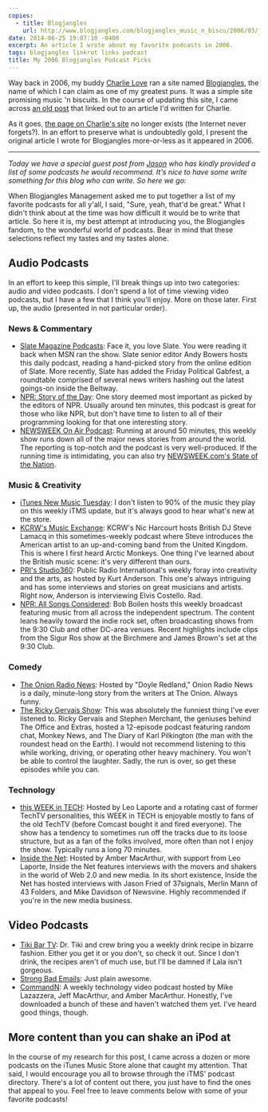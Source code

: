 ```yaml
---
copies:
  - title: Blogjangles
    url: http://www.blogjangles.com/blogjangles_music_n_biscu/2006/03/jasons_podcast_.html
date: 2014-06-25 19:07:10 -0400
excerpt: An article I wrote about my favorite podcasts in 2006.
tags: blogjangles linkrot links podcast
title: My 2006 Blogjangles Podcast Picks
---
```


Way back in 2006, my buddy [Charlie Love](http://about.me/clove) ran a site named [Blogjangles](http://blogjangles.com/), the name of which I can claim as one of my greatest puns. It was a simple site promising music 'n biscuits. In the course of updating this site, I came across [an old post](/blog/over-on-blogjangles/) that linked out to an article I'd written for Charlie.

As it goes, [the page on Charlie's site](http://www.blogjangles.com/blogjangles_music_n_biscu/2006/03/jasons_podcast_.html) no longer exists (the Internet never forgets?). In an effort to preserve what is undoubtedly gold, I present the original article I wrote for Blogjangles more-or-less as it appeared in 2006.

---

_Today we have a special guest post from [Jason](http://sixtwothree.org/) who has kindly provided a list of some podcasts he would recommend. It's nice to have some write something for this blog who can write. So here we go:_

When Blogjangles Management asked me to put together a list of my favorite podcasts for all y'all, I said, "Sure, yeah, that'd be great." What I didn't think about at the time was how difficult it would be to write that article. So here it is, my best attempt at introducing you, the Blogjangles fandom, to the wonderful world of podcasts. Bear in mind that these selections reflect my tastes and my tastes alone.

## Audio Podcasts

In an effort to keep this simple, I'll break things up into two categories: audio and video podcasts. I don't spend a lot of time viewing video podcasts, but I have a few that I think you'll enjoy. More on those later. First up, the audio (presented in not particular order).

### News & Commentary

- [Slate Magazine Podcasts](http://phobos.apple.com/WebObjects/MZStore.woa/wa/viewPodcast?id=75089978&s=143441): Face it, you love Slate. You were reading it back when MSN ran the show. Slate senior editor Andy Bowers hosts this daily podcast, reading a hand-picked story from the online edition of Slate. More recently, Slate has added the Friday Political Gabfest, a roundtable comprised of several news writers hashing out the latest goings-on inside the Beltway.
- [NPR: Story of the Day](http://phobos.apple.com/WebObjects/MZStore.woa/wa/viewPodcast?id=79684943&s=143441): One story deemed most important as picked by the editors of NPR. Usually around ten minutes, this podcast is great for those who like NPR, but don't have time to listen to all of their programming looking for that one interesting story.
- [NEWSWEEK On Air Podcast](http://phobos.apple.com/WebObjects/MZStore.woa/wa/viewPodcast?id=73329823&s=143441): Running at around 50 minutes, this weekly show runs down all of the major news stories from around the world. The reporting is top-notch and the podcast is very well-produced. If the running time is intimidating, you can also try [NEWSWEEK.com's State of the Nation](http://phobos.apple.com/WebObjects/MZStore.woa/wa/viewPodcast?id=88000805&s=143441).

### Music & Creativity

- [iTunes New Music Tuesday](http://phobos.apple.com/WebObjects/MZStore.woa/wa/viewPodcast?id=73663807&s=143441): I don't listen to 90% of the music they play on this weekly iTMS update, but it's always good to hear what's new at the store.
- [KCRW's Music Exchange](http://phobos.apple.com/WebObjects/MZStore.woa/wa/viewPodcast?id=73331690&s=143441): KCRW's Nic Harcourt hosts British DJ Steve Lamacq in this sometimes-weekly podcast where Steve introduces the American artist to an up-and-coming band from the United Kingdom. This is where I first heard Arctic Monkeys. One thing I've learned about the British music scene: it's very different than ours.
- [PRI's Studio360](http://phobos.apple.com/WebObjects/MZStore.woa/wa/viewPodcast?id=73799286&s=143441): Public Radio International's weekly foray into creativity and the arts, as hosted by Kurt Anderson. This one's always intriguing and has some interviews and stories on great musicians and artists. Right now, Anderson is interviewing Elvis Costello. Rad.
- [NPR: All Songs Considered](http://phobos.apple.com/WebObjects/MZStore.woa/wa/viewPodcast?id=79687345&s=143441): Bob Boilen hosts this weekly broadcast featuring music from all across the independent spectrum. The content leans heavily toward the indie rock set, often broadcasting shows from the 9:30 Club and other DC-area venues. Recent highlights include clips from the Sigur Ros show at the Birchmere and James Brown's set at the 9:30 Club.

### Comedy

- [The Onion Radio News](http://phobos.apple.com/WebObjects/MZStore.woa/wa/viewPodcast?id=117718066&s=143441): Hosted by "Doyle Redland," Onion Radio News is a daily, minute-long story from the writers at The Onion. Always funny.
- [The Ricky Gervais Show](http://phobos.apple.com/WebObjects/MZStore.woa/wa/viewPodcast?id=103726373&s=143441): This was absolutely the funniest thing I've ever listened to. Ricky Gervais and Stephen Merchant, the geniuses behind The Office and Extras, hosted a 12-episode podcast featuring random chat, Monkey News, and The Diary of Karl Pilkington (the man with the roundest head on the Earth). I would not recommend listening to this while working, driving, or operating other heavy machinery. You won't be able to control the laughter. Sadly, the run is over, so get these episodes while you can.

### Technology

- [this WEEK in TECH](http://phobos.apple.com/WebObjects/MZStore.woa/wa/viewPodcast?id=73329404&s=143441): Hosted by Leo Laporte and a rotating cast of former TechTV personalities, this WEEK in TECH is enjoyable mostly to fans of the old TechTV (before Comcast bought it and fired everyone). The show has a tendency to sometimes run off the tracks due to its loose structure, but as a fan of the folks involved, more often than not I enjoy the show. Typically runs a long 70 minutes.
- [Inside the Net](http://phobos.apple.com/WebObjects/MZStore.woa/wa/viewPodcast?id=101248932&s=143441): Hosted by Amber MacArthur, with support from Leo Laporte, Inside the Net features interviews with the movers and shakers in the world of Web 2.0 and new media. In its short existence, Inside the Net has hosted interviews with Jason Fried of 37signals, Merlin Mann of 43 Folders, and Mike Davidson of Newsvine. Highly recommended if you're in the new media business.

## Video Podcasts

- [Tiki Bar TV](http://phobos.apple.com/WebObjects/MZStore.woa/wa/viewPodcast?id=73330667&s=143441): Dr. Tiki and crew bring you a weekly drink recipe in bizarre fashion. Either you get it or you don't, so check it out. Since I don't drink, the recipes aren't of much use, but I'll be damned if Lala isn't gorgeous.
- [Strong Bad Emails](http://phobos.apple.com/WebObjects/MZStore.woa/wa/viewPodcast?id=122139371&s=143441): Just plain awesome.
- [CommandN](http://phobos.apple.com/WebObjects/MZStore.woa/wa/viewPodcast?id=115438397&s=143441): A weekly technology video podcast hosted by Mike Lazazzera, Jeff MacArthur, and Amber MacArthur. Honestly, I've downloaded a bunch of these and haven't watched them yet. I've heard good things, though.

## More content than you can shake an iPod at

In the course of my research for this post, I came across a dozen or more podcasts on the iTunes Music Store alone that caught my attention. That said, I would encourage you all to browse through the iTMS' podcast directory. There's a lot of content out there, you just have to find the ones that appeal to you. Feel free to leave comments below with some of your favorite podcasts!